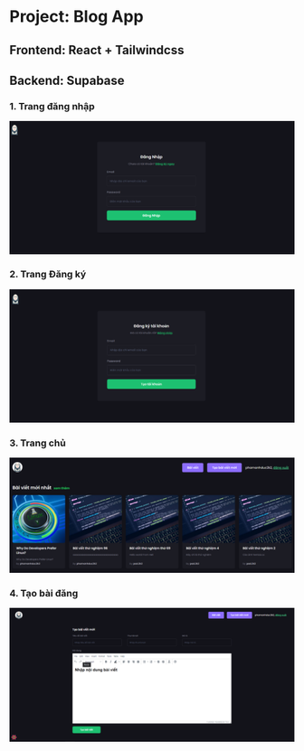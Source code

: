 # Project: Blog App

## Frontend: React + Tailwindcss

## Backend: Supabase

### 1. Trang đăng nhập

![img.png](assets/img.png)

### 2. Trang Đăng ký

![img_1.png](assets/img_1.png)

### 3. Trang chủ

![img_2.png](assets/img_2.png)

### 4. Tạo bài đăng

![image_3.png](assets/image_3.png)

